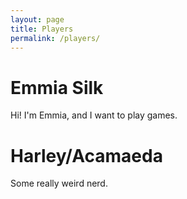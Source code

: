 ```yaml
---
layout: page
title: Players
permalink: /players/
---
```


# Emmia Silk
Hi! I'm Emmia, and I want to play games.

# Harley/Acamaeda
Some really weird nerd.
